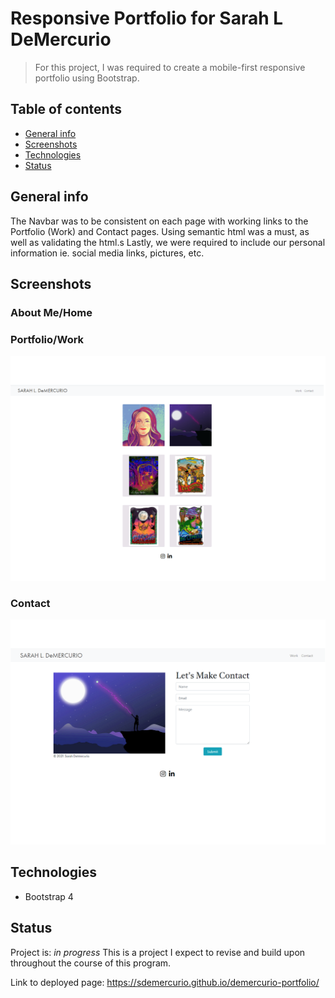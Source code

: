 # Responsive Portfolio for Sarah L DeMercurio
> For this project, I was required to create a mobile-first responsive portfolio using Bootstrap.

## Table of contents
* [General info](#general-info)
* [Screenshots](#screenshots)
* [Technologies](#technologies)
* [Status](#status)

## General info
The Navbar was to be consistent on each page with working links to the Portfolio (Work) and Contact pages.
Using semantic html was a must, as well as validating the html.s Lastly, we were required to include our personal information ie. social media links, pictures, etc.

## Screenshots
### About Me/Home

### Portfolio/Work
![Portfolio/Work Page](assets/images/portfolio.PNG)

### Contact
![Contact Page](assets/images/contact.PNG)


## Technologies
* Bootstrap 4

## Status
Project is: _in progress_
This is a project I expect to revise and build upon throughout the course of this program.

Link to deployed page: https://sdemercurio.github.io/demercurio-portfolio/




